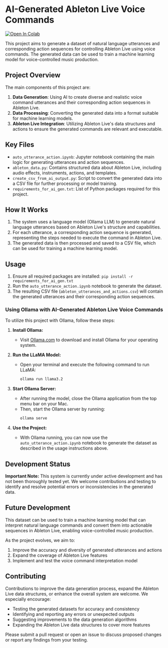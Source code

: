 # AI-Generated Ableton Live Voice Commands

<a href="https://colab.research.google.com/github/ostinsolo/Audio-Engineer-Sound-Design-LLM/blob/main/ai_gen/auto_utterance_action.ipynb" target="_blank">
  <img src="https://colab.research.google.com/assets/colab-badge.svg" alt="Open In Colab">
</a>

This project aims to generate a dataset of natural language utterances and corresponding action sequences for controlling Ableton Live using voice commands. The generated data can be used to train a machine learning model for voice-controlled music production.

## Project Overview

The main components of this project are:

1. **Data Generation**: Using AI to create diverse and realistic voice command utterances and their corresponding action sequences in Ableton Live.
2. **Data Processing**: Converting the generated data into a format suitable for machine learning models.
3. **Ableton Live Integration**: Utilizing Ableton Live's data structures and actions to ensure the generated commands are relevant and executable.

## Key Files

- `auto_utterance_action.ipynb`: Jupyter notebook containing the main logic for generating utterances and action sequences.
- `ableton_data.py`: Contains structured data about Ableton Live, including audio effects, instruments, actions, and templates.
- `create_csv_from_ai_output.py`: Script to convert the generated data into a CSV file for further processing or model training.
- `requirements_for_ai_gen.txt`: List of Python packages required for this project.

## How It Works

1. The system uses a language model (Ollama LLM) to generate natural language utterances based on Ableton Live's structure and capabilities.
2. For each utterance, a corresponding action sequence is generated, representing the steps needed to execute the command in Ableton Live.
3. The generated data is then processed and saved to a CSV file, which can be used for training a machine learning model.

## Usage

1. Ensure all required packages are installed: `pip install -r requirements_for_ai_gen.txt`
2. Run the `auto_utterance_action.ipynb` notebook to generate the dataset.
3. The resulting CSV file (`ableton_utterances_and_actions.csv`) will contain the generated utterances and their corresponding action sequences.

### Using Ollama with AI-Generated Ableton Live Voice Commands

To utilize this project with Ollama, follow these steps:

1. **Install Ollama:**
   - Visit [Ollama.com](https://ollama.com) to download and install Ollama for your operating system.

2. **Run the LLaMA Model:**
   - Open your terminal and execute the following command to run LLaMA:
     ```bash
     ollama run llama3.2
     ```

3. **Start Ollama Server:**
   - After running the model, close the Ollama application from the top menu bar on your Mac.
   - Then, start the Ollama server by running:
     ```bash
     ollama serve
     ```

4. **Use the Project:**
   - With Ollama running, you can now use the `auto_utterance_action.ipynb` notebook to generate the dataset as described in the usage instructions above.

## Development Status

**Important Note:** This system is currently under active development and has not been thoroughly tested yet. We welcome contributions and testing to identify and resolve potential errors or inconsistencies in the generated data.

## Future Development

This dataset can be used to train a machine learning model that can interpret natural language commands and convert them into actionable sequences in Ableton Live, enabling voice-controlled music production.

As the project evolves, we aim to:
1. Improve the accuracy and diversity of generated utterances and actions
2. Expand the coverage of Ableton Live features
3. Implement and test the voice command interpretation model

## Contributing

Contributions to improve the data generation process, expand the Ableton Live data structures, or enhance the overall system are welcome. We especially encourage:

- Testing the generated datasets for accuracy and consistency
- Identifying and reporting any errors or unexpected outputs
- Suggesting improvements to the data generation algorithms
- Expanding the Ableton Live data structures to cover more features

Please submit a pull request or open an issue to discuss proposed changes or report any findings from your testing.
